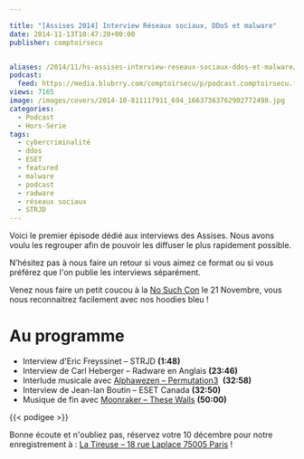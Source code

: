 ```yaml
---

title: "[Assises 2014] Interview Réseaux sociaux, DDoS et malware"
date: 2014-11-13T10:47:28+00:00
publisher: comptoirsecu


aliases: /2014/11/hs-assises-interview-reseaux-sociaux-ddos-et-malware/
podcast:
  feed: https://media.blubrry.com/comptoirsecu/p/podcast.comptoirsecu.fr/CSEC.HS04.2014-11-13.INTERVIEWS_ASSISES.mp3
views: 7165
image: /images/covers/2014-10-811117911_694_16637363762902772498.jpg
categories:
  - Podcast
  - Hors-Serie
tags:
  - cybercriminalité
  - ddos
  - ESET
  - featured
  - malware
  - podcast
  - radware
  - réseaux sociaux
  - STRJD
---
```


Voici le premier épisode dédié aux interviews des Assises. Nous avons voulu les regrouper afin de pouvoir les diffuser le plus rapidement possible.

N’hésitez pas à nous faire un retour si vous aimez ce format ou si vous préférez que l'on publie les interviews séparément.

Venez nous faire un petit coucou à la [No Such Con](http://www.google.fr/url?sa=t&rct=j&q=&esrc=s&source=web&cd=1&cad=rja&uact=8&ved=0CCMQFjAA&url=http%3A%2F%2Fwww.nosuchcon.org%2F&ei=cG9kVKOJK9DnoATmnoC4Ag&usg=AFQjCNFlM3ZTdCBBGccydErpc_1EjT2S_Q&bvm=bv.79400599,d.cGU) le 21 Novembre, vous nous reconnaitrez facilement avec nos hoodies bleu !

# Au programme

  * Interview d'Eric Freyssinet – STRJD **(1:48)**
  * Interview de Carl Heberger – Radware en Anglais **(23:46)**
  * Interlude musicale avec [Alphawezen – Permutation3](http://www.beatport.com/track/permutation3-original-mix/1018573)  **(32:58)**
  * Interview de Jean-Ian Boutin – ESET Canada **(32:50)**
  * Musique de fin avec [Moonraker – These Walls](https://itunes.apple.com/us/album/nada-brahma/id44038799) **(50:00)**


{{< podigee >}}


Bonne écoute et n'oubliez pas, réservez votre 10 décembre pour notre enregistrement à : [La Tireuse – 18 rue Laplace 75005 Paris](http://latireuse.fr/) !
